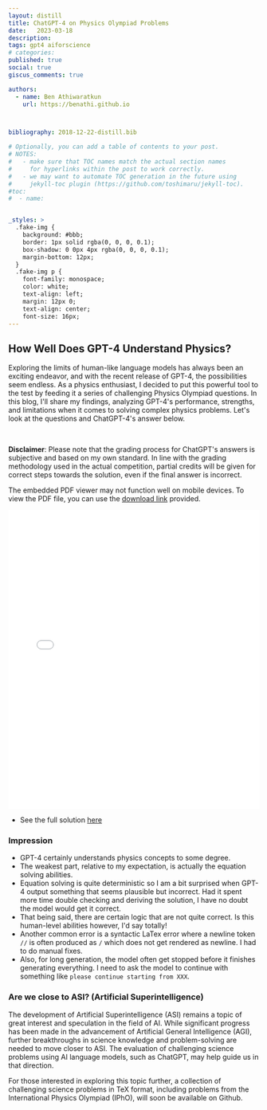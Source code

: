 ```yaml
---
layout: distill
title: ChatGPT-4 on Physics Olympiad Problems
date:   2023-03-18
description: 
tags: gpt4 aiforscience
# categories: 
published: true
social: true
giscus_comments: true

authors:
  - name: Ben Athiwaratkun 
    url: https://benathi.github.io



bibliography: 2018-12-22-distill.bib

# Optionally, you can add a table of contents to your post.
# NOTES:
#   - make sure that TOC names match the actual section names
#     for hyperlinks within the post to work correctly.
#   - we may want to automate TOC generation in the future using
#     jekyll-toc plugin (https://github.com/toshimaru/jekyll-toc).
#toc:
#  - name: 


_styles: >
  .fake-img {
    background: #bbb;
    border: 1px solid rgba(0, 0, 0, 0.1);
    box-shadow: 0 0px 4px rgba(0, 0, 0, 0.1);
    margin-bottom: 12px;
  }
  .fake-img p {
    font-family: monospace;
    color: white;
    text-align: left;
    margin: 12px 0;
    text-align: center;
    font-size: 16px;
---
```



## How Well Does GPT-4 Understand Physics?

Exploring the limits of human-like language models has always been an exciting endeavor, and with the recent release of GPT-4, the possibilities seem endless. As a physics enthusiast, I decided to put this powerful tool to the test by feeding it a series of challenging Physics Olympiad questions. In this blog, I'll share my findings, analyzing GPT-4's performance, strengths, and limitations when it comes to solving complex physics problems. Let's look at the questions and ChatGPT-4's answer below.


<br>

**Disclaimer**: Please note that the grading process for ChatGPT's answers is subjective and based on my own standard. In line with the grading methodology used in the actual competition, partial credits will be given for correct steps towards the solution, even if the final answer is incorrect.


The embedded PDF viewer may not function well on mobile devices. To view the PDF file, you can use the [download link]({{site.baseurl}}/assets/pdf/IPhO-2011-P1-gpt4.pdf) provided.



<embed src="{{site.baseurl}}/assets/pdf/IPhO-2011-P1-gpt4.pdf" type="application/pdf" width="100%" height="600px" toolbar="0" scrollbar="0" />


<br>

* See the full solution [here](https://s3.eu-central-1.amazonaws.com/physprob.com/files/ipho/2011_Thailand_p1Sol.pdf)


### Impression
- GPT-4 certainly understands physics concepts to some degree.
- The weakest part, relative to my expectation, is actually the equation solving abilities.
- Equation solving is quite deterministic so I am a bit surprised when GPT-4 output something that seems plausible but incorrect. Had it spent more time double checking and deriving the solution, I have no doubt the model would get it correct.
- That being said, there are certain logic that are not quite correct. Is this human-level abilities however, I'd say totally!
- Another common error is a syntactic LaTex error where a newline token `//` is often produced as `/` which does not get rendered as newline. I had to do manual fixes.
- Also, for long generation, the model often get stopped before it finishes generating everything. I need to ask the model to continue with something like `please continue starting from XXX`.


### Are we close to ASI? (Artificial Superintelligence)
The development of Artificial Superintelligence (ASI) remains a topic of great interest and speculation in the field of AI. While significant progress has been made in the advancement of Artificial General Intelligence (AGI), further breakthroughs in science knowledge and problem-solving are needed to move closer to ASI. The evaluation of challenging science problems using AI language models, such as ChatGPT, may help guide us in that direction.

For those interested in exploring this topic further, a collection of challenging science problems in TeX format, including problems from the International Physics Olympiad (IPhO), will soon be available on Github. 



